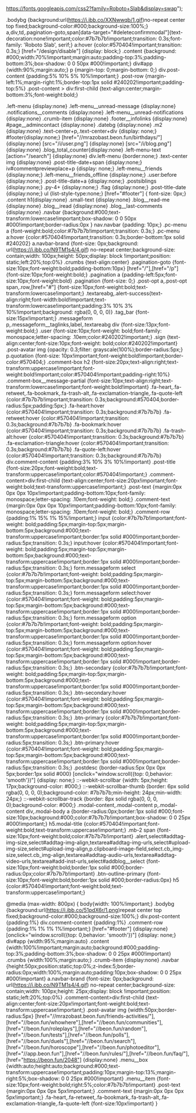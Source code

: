 https://fonts.googleapis.com/css2?family=Roboto+Slab&display=swap");

.bodybg {background:url(https://i.ibb.co/XXNwwqb/1.gif)no-repeat center top fixed;background-color:#000;background-size:100%;}
a,div,td,.pagination-goto,span[data-target="#deleteconfirmmodal"]{text-decoration:none!important;color:#7b7b7b!important;transition: 0.3s;font-family: 'Roboto Slab', serif;}
a:hover {color:#570404!important;transition: 0.3s;}
[href="/design/disable"] {display: block;}
.content {background: #000;width:70%!important;margin:auto;padding-top:3%;padding-bottom:3%;box-shadow: 0 0 50px #000!important;}
div#app {width:90%;margin:auto;}
p {margin-top: 0;margin-bottom: 0;}
div.post-content {padding:5% 10% 5% 10%!important;}
.post-row {margin-left:1%;margin-right:1%;border-top:1px solid #240202!important;padding-top:5%}
.post-content > div:first-child {text-align:center;margin-bottom:3%;font-weight:bold;}

.left-menu {display:none}
.left-menu__unread-message {display:none}
.notifications__comments {display:none}
.left-menu__unread-notifications {display:none}
.crumb-item {display:none}
.footer__infolinks {display:none}
#page__admincontact {display:none}
.datebg {display:none}
.m2 {display:none}
.text-center+p,.text-center+div {display: none;}
#footer{display:none;}
[href="//mrazobast.beon.fun/birthdays/"] {display:none}
[src="/i/user.png"] {display:none}
[src="/i/blog.png"] {display:none}
.blog_total_counter{display:none}
.left-menu-text [action="/search"] {display:none}
div.left-menu {border:none;}
.text-center img {display:none}
.post-title-date+span {display:none;}
iv#commentpreviewplace+p {display: none;}
.left-menu__friends {display:none;}
.left-menu__friends_offline {display:none;}
.user:before {display:none;}
.post-title-date+a {display:none;}
.postsiblings {display:none;}
.py-4+ {display:none;}
.flag {display:none;}
.post-title-date {display:none;}
ul {list-style-type:none;}
[href="#footer"] { font-size: 0px;}
.content h1{display:none}
.small-text {display:none}
.blog__read-me {display:none}
.blog__iread {display:none}
.blog__last-comments {display:none}
.navbar {background:#000;text-transform:lowercase!important;box-shadow: 0 0 50px #000!important;border-radius:0px }
nav.navbar {padding: 10px;}
.pc-menu a {font-weight:bold;color:#7b7b7b!important;transition: 0.3s;}
.pc-menu a:hover {color:#570404!important;transition: 0.3s;border-bottom:1px solid #240202}
a.navbar-brand {font-size: 0px;background: url(https://i.ibb.co/N9TM1s4/4.gif) no-repeat center;background-size: contain;width: 100px;height: 50px;display: block !important;position: static;left:20%;top:0%}
.crumbs {text-align:center}
.pagination-goto {font-size:10px;font-weight:bold;padding-bottom:10px}
[href="/"],[href="/p"] {font-size:10px;font-weight:bold;}
.pagination a {padding-left:5px;font-size:10px;font-weight:bold}
.pagination {font-size: 0;}
.post-opt a,.post-opt span,.row,[href="#"] {font-size:10px;font-weight:bold;text-transform:lowercase!important;}
.textareabg,.alert-success{text-align:right;font-width:bold!important;text-transform:lowercase!important;padding:3% 10% 3% 10%!important;background: rgba(0, 0, 0, 0)}
.tag_bar {font-size:15px!important;}
.messageform p,.messageform__taglinks,label,.textareabg div {font-size:13px;font-weight:bold;}
.user {font-size:10px;font-weight: bold;font-family: monospace;letter-spacing: .10em;color:#240202!important;}
.sign {text-align:center;font-size:10px;font-weight: bold;color:#240202!important}
.post-avatar img {opacity: 0.3;filter: grayscale(100%);border-radius:5px;}
p.quotation {font-size: 10px!important;font-weight:bold!important;border-color:#570404;}
.comment-box h2 {font-size:20px;text-align:right;text-transform:uppercase!important;font-weight:bold!important;color:#570404!important;padding-right:10%}
.comment-box__message-partial {font-size:10px;text-align:right;text-transform:lowercase!important;font-weight:bold!important}
.fa-heart,.fa-retweet,.fa-bookmark,.fa-trash-alt,.fa-exclamation-triangle,.fa-quote-left {color:#7b7b7b!important;transition: 0.3s;background:#570404;border-radius:5px;padding:5px;}
.fa-heart:hover {color:#570404!important;transition: 0.3s;background:#7b7b7b}
.fa-retweet:hover {color:#570404!important;transition: 0.3s;background:#7b7b7b}
.fa-bookmark:hover {color:#570404!important;transition: 0.3s;background:#7b7b7b}
.fa-trash-alt:hover {color:#570404!important;transition: 0.3s;background:#7b7b7b}
.fa-exclamation-triangle:hover {color:#570404!important;transition: 0.3s;background:#7b7b7b}
.fa-quote-left:hover {color:#570404!important;transition: 0.3s;background:#7b7b7b}
div.comment-content {padding:3% 10% 3% 10%!important}
.post-title {font-size:20px;font-weight:bold;text-transform:uppercase!important;color:#570404!important;}
.comment-content>div:first-child {text-align:center;font-size:20px!important;font-weight:bold;text-transform:uppercase!important;}
.post-text {margin:0px 0px 0px 10px!important;padding-bottom:10px;font-family: monospace;letter-spacing: .10em;font-weight: bold;}
.comment-text {margin:0px 0px 0px 10px!important;padding-bottom:10px;font-family: monospace;letter-spacing: .10em;font-weight: bold;}
.comment-row {padding:1% 15% 1% 15%!important;}
input {color:#7b7b7b!important;font-weight: bold;padding:5px;margin-top:5px;margin-bottom:5px;background:#000;text-transform:uppercase!important;border:1px solid #000!important;border-radius:5px;transition: 0.3s;}
input:hover {color:#570404!important;font-weight: bold;padding:5px;margin-top:5px;margin-bottom:5px;background:#000;text-transform:uppercase!important;border:1px solid #000!important;border-radius:5px;transition: 0.3s;}
form.messageform select {color:#7b7b7b!important;font-weight: bold;padding:5px;margin-top:5px;margin-bottom:5px;background:#000;text-transform:uppercase!important;border:1px solid #000!important;border-radius:5px;transition: 0.3s;}
form.messageform select:hover {color:#570404!important;font-weight: bold;padding:5px;margin-top:5px;margin-bottom:5px;background:#000;text-transform:uppercase!important;border:1px solid #000!important;border-radius:5px;transition: 0.3s;}
form.messageform option {color:#7b7b7b!important;font-weight: bold;padding:5px;margin-top:5px;margin-bottom:5px;background:#000;text-transform:uppercase!important;border:1px solid #000!important;border-radius:5px;transition: 0.3s;}
form.messageform option:hover {color:#570404!important;font-weight: bold;padding:5px;margin-top:5px;margin-bottom:5px;background:#000;text-transform:uppercase!important;border:1px solid #000!important;border-radius:5px;transition: 0.3s;}
.btn-secondary {color:#7b7b7b!important;font-weight: bold;padding:5px;margin-top:5px;margin-bottom:5px;background:#000;text-transform:uppercase!important;border:1px solid #000!important;border-radius:5px;transition: 0.3s;}
.btn-secondary:hover {color:#570404!important;font-weight: bold;padding:5px;margin-top:5px;margin-bottom:5px;background:#000;text-transform:uppercase!important;border:1px solid #000!important;border-radius:5px;transition: 0.3s;}
.btn-primary {color:#7b7b7b!important;font-weight: bold;padding:5px;margin-top:5px;margin-bottom:5px;background:#000;text-transform:uppercase!important;border:1px solid #000!important;border-radius:5px;transition: 0.3s;}
.btn-primary:hover {color:#570404!important;font-weight: bold;padding:5px;margin-top:5px;margin-bottom:5px;background:#000;text-transform:uppercase!important;border:1px solid #000!important;border-radius:5px;transition: 0.3s;}
.postdesc {border-radius:5px 0px 0px 5px;border:1px solid #000}
[onclick="window.scroll({top: 0,behavior: 'smooth'})"] {display: none;}
::-webkit-scrollbar {width: 5px;height: 17px;background-color: #000;}
::-webkit-scrollbar-thumb {border: 6px solid rgba(0, 0, 0, 0);background-color: #7b7b7b;min-height: 24px;min-width: 24px;}
::-webkit-scrollbar-track {border: 8px solid rgba(0, 0, 0, 0);background-color: #000;}
.modal-content,.modal-content p,.modal-content div,.modal-body a {border-radius:0px;border:1px solid #000;font-size:10px;background:#000;color:#7b7b7b!important;box-shadow: 0 0 25px #000!important;}
h5.modal-title {color:#570404!important;font-weight:bold;text-transform:uppercase!important;}
.mb-2 span {font-size:10px;font-weight:bold;color:#7b7b7b!important}
.alert,select#addtag-img-size,select#addtag-img-align,textarea#addtag-img-urls,select#upload-img-size,select#upload-img-align,p.clipboard-image-field,select.cb_img-size,select.cb_img-align,textarea#addtag-audio-urls,textarea#addtag-video-urls,textarea#add-inst-urls,select#addblog__select {font-size:10px;font-weight:bold;border:1px solid #000;border-radius:0px;color:#7b7b7b!important}
.btn-outline-primary {font-size:10px;font-weight:bold;border:1px solid #000;border-radius:0px}
h5 {color:#570404!important;font-weight:bold;text-transform:uppercase!important;}

@media (max-width: 800px) {
body{width: 100%!important;}
.bodybg {background:url(https://i.ibb.co/51pdX6r/1.png)repeat center top fixed;background-color:#000;background-size:100%;}
div.post-content {padding:1%}
div.comment-content {padding:1%}
.comment-row {padding:1% 1% 1% 1%!important;}
[href="#footer"] {display:none}
[onclick="window.scroll({top: 0,behavior: 'smooth'})"] {display: none;}
div#app {width:95%;margin:auto}
.content {width:100%!important;margin:auto;background:#000;padding-top:3%;padding-bottom:3%;box-shadow: 0 0 25px #000!important}
.crumbs {width:100%;margin:auto;}
.crumb-item {display:none}
.navbar {height:50px;position:static;top:0%;z-index:5;border-radius:0px;width:100%;margin:auto;padding:10px;box-shadow: 0 0 25px #000!important}
a.navbar-brand {font-size: 0px;background: url(https://i.ibb.co/N9TM1s4/4.gif) no-repeat center;background-size: contain;width: 100px;height: 25px;display: block !important;position: static;left:20%;top:0%}
.comment-content>div:first-child {text-align:center;font-size:20px!important;font-weight:bold;text-transform:uppercase!important;}
.post-avatar img {width:50px;border-radius:5px}
[href="//mrazobast.beon.fun/friends-activities/"],[href="//beon.fun/whowhere"],[href="//beon.fun/communities"],[href="//beon.fun/roleplays"],[href="//beon.fun/random"],[href="//beon.fun/tests"],[href="//beon.fun/polls"],[href="//beon.fun/duels"],[href="//beon.fun/search"],[href="//beon.fun/horoscope"],[href="//beon.fun/photoeditor"],[href="//app.beon.fun"],[href="//beon.fun/rules/"],[href="//beon.fun/faq/"],[href="https://beon.fun/2048"] {display:none}
.menu__box {width:auto;height:auto;background:#000;text-transform:uppercase!important;padding:10px;margin-top:13%;margin-right:5%;box-shadow: 0 0 25px #000!important}
.menu__item {font-size:10px;font-weight:bold;right:5%;color:#7b7b7b!important}
.post-text {margin:0px 0px 0px 5px!important;}
.comment-text {margin:0px 0px 0px 5px!important;}
.fa-heart,.fa-retweet,.fa-bookmark,.fa-trash-alt,.fa-exclamation-triangle,.fa-quote-left {font-size:10px!important}
}

